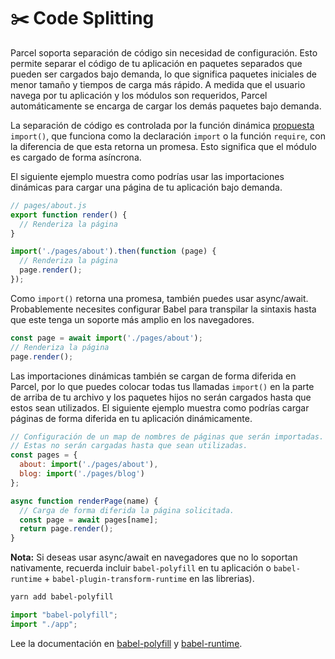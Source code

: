 # ✂️ Code Splitting

Parcel soporta separación de código sin necesidad de configuración. Esto permite separar el código de tu aplicación en paquetes separados que pueden ser cargados bajo demanda, lo que significa paquetes iniciales de menor tamaño y tiempos de carga más rápido. A medida que el usuario navega por tu aplicación y los módulos son requeridos, Parcel automáticamente se encarga de cargar los demás paquetes bajo demanda.

La separación de código es controlada por la función dinámica [propuesta](https://github.com/tc39/proposal-dynamic-import) `import()`, que funciona como la declaración `import` o la función `require`, con la diferencia de que esta retorna un promesa. Esto significa que el módulo es cargado de forma asíncrona.

El siguiente ejemplo muestra como podrías usar las importaciones dinámicas para cargar una página de tu aplicación bajo demanda.

```javascript
// pages/about.js
export function render() {
  // Renderiza la página
}
```
```javascript
import('./pages/about').then(function (page) {
  // Renderiza la página
  page.render();
});
```

Como `import()` retorna una promesa, también puedes usar async/await. Probablemente necesites configurar Babel para transpilar la sintaxis hasta que este tenga un soporte más amplio en los navegadores.

```javascript
const page = await import('./pages/about');
// Renderiza la página
page.render();
```

Las importaciones dinámicas también se cargan de forma diferida en Parcel, por lo que puedes colocar todas tus llamadas `import()` en la parte de arriba de tu archivo y los paquetes hijos no serán cargados hasta que estos sean utilizados. El siguiente ejemplo muestra como podrías cargar páginas de forma diferida en tu aplicación dinámicamente.

```javascript
// Configuración de un map de nombres de páginas que serán importadas.
// Estas no serán cargadas hasta que sean utilizadas.
const pages = {
  about: import('./pages/about'),
  blog: import('./pages/blog')
};

async function renderPage(name) {
  // Carga de forma diferida la página solicitada.
  const page = await pages[name];
  return page.render();
}
```

**Nota:** Si deseas usar async/await en navegadores que no lo soportan nativamente, recuerda incluir `babel-polyfill` en tu aplicación o `babel-runtime` + `babel-plugin-transform-runtime` en las librerias).

```bash
yarn add babel-polyfill
```

```javascript
import "babel-polyfill";
import "./app";
```

Lee la documentación en [babel-polyfill](http://babeljs.io/docs/usage/polyfill) y [babel-runtime](http://babeljs.io/docs/plugins/transform-runtime).
